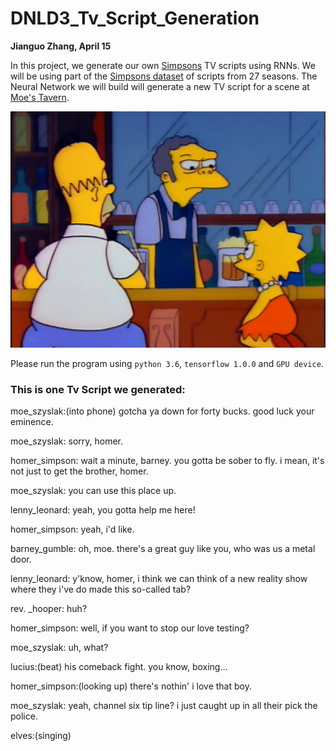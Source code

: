 # DNLD3_Tv_Script_Generation
**Jianguo Zhang, April 15**

In this project, we generate our own [Simpsons](https://en.wikipedia.org/wiki/The_Simpsons) TV scripts using RNNs. We will be using part of the [Simpsons dataset](https://www.kaggle.com/wcukierski/the-simpsons-by-the-data) of scripts from 27 seasons.
The Neural Network we will build will generate a new TV script for a scene at [Moe's Tavern](https://simpsonswiki.com/wiki/Moe's_Tavern).

 ![image](https://github.com/JianguoZhang1994/DNLD3_Tv_Script_Generation/blob/master/Simpsons.png)
 
 Please run the program using `python 3.6`, `tensorflow 1.0.0` and `GPU device`.
 
 ### This is one Tv Script we generated:
 
moe_szyslak:(into phone) gotcha ya down for forty bucks. good luck your eminence.

moe_szyslak: sorry, homer.

homer_simpson: wait a minute, barney. you gotta be sober to fly. i mean, it's not just to get the brother, homer.

moe_szyslak: you can use this place up.

lenny_leonard: yeah, you gotta help me here!

homer_simpson: yeah, i'd like.

barney_gumble: oh, moe. there's a great guy like you, who was us a metal door.

lenny_leonard: y'know, homer, i think we can think of a new reality show where they i've do made this so-called tab?

rev. _hooper: huh?

homer_simpson: well, if you want to stop our love testing?

moe_szyslak: uh, what?

lucius:(beat) his comeback fight. you know, boxing...

homer_simpson:(looking up) there's nothin' i love that boy.

moe_szyslak: yeah, channel six tip line? i just caught up in all their pick the police.

elves:(singing)
